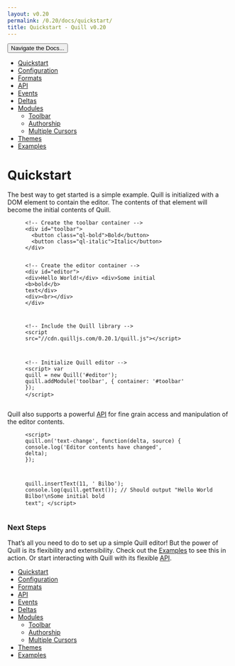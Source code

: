 ```yaml
---
layout: v0.20
permalink: /0.20/docs/quickstart/
title: Quickstart - Quill v0.20
---
```

<div class="container">
  <div id="sidebar-dropdown">
    <div class="btn-group">
      <button class="btn btn-default dropdown-toggle" data-toggle="dropdown"
      type="button">Navigate the Docs... <span class="caret"></span></button>
      <ul class="dropdown-menu" role="menu">
        <li class="active">
          <a href="/0.20/docs/quickstart/">Quickstart</a>
        </li>
        <li>
          <a href="/0.20/docs/configuration/">Configuration</a>
        </li>
        <li>
          <a href="/0.20/docs/formats/">Formats</a>
        </li>
        <li>
          <a href="/0.20/docs/api/">API</a>
        </li>
        <li>
          <a href="/0.20/docs/events/">Events</a>
        </li>
        <li>
          <a href="/0.20/docs/deltas/">Deltas</a>
        </li>
        <li>
          <a href="/0.20/docs/modules/">Modules</a>
          <ul>
            <li>
              <a href="/0.20/docs/modules/toolbar/">Toolbar</a>
            </li>
            <li>
              <a href="/0.20/docs/modules/authorship/">Authorship</a>
            </li>
            <li>
              <a href="/0.20/docs/modules/multi-cursors/">Multiple Cursors</a>
            </li>
          </ul>
        </li>
        <li>
          <a href="/0.20/docs/themes/">Themes</a>
        </li>
        <li>
          <a href="/0.20/examples/">Examples</a>
        </li>
      </ul>
    </div>
  </div>
  <div class="row">
    <div class="col-sm-9" id="docs-container">
      <h1 id="quickstart">Quickstart</h1>
      <p>The best way to get started is a simple example. Quill is initialized
      with a DOM element to contain the editor. The contents of that element
      will become the initial contents of Quill.</p>
      <figure class="highlight">
        <pre>
<code class="language-html" data-lang="html"><span class=
"c">&lt;!-- Create the toolbar container --&gt;</span>
<span class="nt">&lt;div</span> <span class="na">id=</span><span class=
"s">"toolbar"</span><span class="nt">&gt;</span>
  <span class="nt">&lt;button</span> <span class="na">class=</span><span class=
"s">"ql-bold"</span><span class="nt">&gt;</span>Bold<span class=
"nt">&lt;/button&gt;</span>
  <span class="nt">&lt;button</span> <span class="na">class=</span><span class=
"s">"ql-italic"</span><span class="nt">&gt;</span>Italic<span class=
"nt">&lt;/button&gt;</span>
<span class="nt">&lt;/div&gt;</span>

<span class="c">&lt;!-- Create the editor container --&gt;</span>
<span class="nt">&lt;div</span> <span class="na">id=</span><span class=
"s">"editor"</span><span class="nt">&gt;</span>
  <span class="nt">&lt;div&gt;</span>Hello World!<span class=
"nt">&lt;/div&gt;</span>
  <span class="nt">&lt;div&gt;</span>Some initial <span class=
"nt">&lt;b&gt;</span>bold<span class="nt">&lt;/b&gt;</span> text<span class=
"nt">&lt;/div&gt;</span>
  <span class="nt">&lt;div&gt;&lt;br&gt;&lt;/div&gt;</span>
<span class="nt">&lt;/div&gt;</span>

<span class="c">&lt;!-- Include the Quill library --&gt;</span>
<span class="nt">&lt;script </span><span class="na">src=</span><span class=
"s">"//cdn.quilljs.com/0.20.1/quill.js"</span><span class=
"nt">&gt;&lt;/script&gt;</span>

<span class="c">&lt;!-- Initialize Quill editor --&gt;</span>
<span class="nt">&lt;script&gt;</span>
  <span class="kd">var</span> <span class="nx">quill</span> <span class=
"o">=</span> <span class="k">new</span> <span class=
"nx">Quill</span><span class="p">(</span><span class=
"s1">'#editor'</span><span class="p">);</span>
  <span class="nx">quill</span><span class="p">.</span><span class=
"nx">addModule</span><span class="p">(</span><span class=
"s1">'toolbar'</span><span class="p">,</span> <span class=
"p">{</span> <span class="na">container</span><span class=
"p">:</span> <span class="s1">'#toolbar'</span> <span class="p">});</span>
<span class="nt">&lt;/script&gt;</span></code>
</pre>
      </figure>
      <p>Quill also supports a powerful <a href="/0.20/docs/api/">API</a> for
      fine grain access and manipulation of the editor contents.</p>
      <figure class="highlight">
        <pre>
<code class="language-html" data-lang="html"><span class=
"nt">&lt;script&gt;</span>
  <span class="nx">quill</span><span class="p">.</span><span class=
"nx">on</span><span class="p">(</span><span class=
"s1">'text-change'</span><span class="p">,</span> <span class=
"kd">function</span><span class="p">(</span><span class=
"nx">delta</span><span class="p">,</span> <span class=
"nx">source</span><span class="p">)</span> <span class="p">{</span>
    <span class="nx">console</span><span class="p">.</span><span class=
"nx">log</span><span class="p">(</span><span class=
"s1">'Editor contents have changed'</span><span class="p">,</span> <span class=
"nx">delta</span><span class="p">);</span>
  <span class="p">});</span>

  <span class="nx">quill</span><span class="p">.</span><span class=
"nx">insertText</span><span class="p">(</span><span class=
"mi">11</span><span class="p">,</span> <span class=
"s1">' Bilbo'</span><span class="p">);</span>
  <span class="nx">console</span><span class="p">.</span><span class=
"nx">log</span><span class="p">(</span><span class=
"nx">quill</span><span class="p">.</span><span class=
"nx">getText</span><span class="p">());</span>   <span class=
"c1">// Should output "Hello World Bilbo!\nSome initial bold text";</span>
<span class="nt">&lt;/script&gt;</span></code>
</pre>
      </figure>
      <h3 id="next-steps">Next Steps</h3>
      <p>That’s all you need to do to set up a simple Quill editor! But the
      power of Quill is its flexibility and extensibility. Check out the
      <a href="/0.20/examples/">Examples</a> to see this in action. Or start
      interacting with Quill with its flexible <a href=
      "/0.20/docs/api/">API</a>.</p>
    </div>
    <div class="col-sm-3" id="sidebar-container">
      <div class="sidebar-nav" data-offset-top="40" data-spy="affix">
        <ul class="nav">
          <li class="active">
            <a href="/0.20/docs/quickstart/">Quickstart</a>
          </li>
          <li>
            <a href="/0.20/docs/configuration/">Configuration</a>
          </li>
          <li>
            <a href="/0.20/docs/formats/">Formats</a>
          </li>
          <li>
            <a href="/0.20/docs/api/">API</a>
          </li>
          <li>
            <a href="/0.20/docs/events/">Events</a>
          </li>
          <li>
            <a href="/0.20/docs/deltas/">Deltas</a>
          </li>
          <li>
            <a href="/0.20/docs/modules/">Modules</a>
            <ul class="nav">
              <li>
                <a href="/0.20/docs/modules/toolbar/">Toolbar</a>
              </li>
              <li>
                <a href="/0.20/docs/modules/authorship/">Authorship</a>
              </li>
              <li>
                <a href="/0.20/docs/modules/multi-cursors/">Multiple
                Cursors</a>
              </li>
            </ul>
          </li>
          <li>
            <a href="/0.20/docs/themes/">Themes</a>
          </li>
          <li>
            <a href="/0.20/examples/">Examples</a>
          </li>
        </ul>
      </div>
    </div>
  </div>
</div>
<script src="//code.jquery.com/jquery-3.0.0.min.js"></script>
<script src="//netdna.bootstrapcdn.com/bootstrap/3.3.4/js/bootstrap.min.js"></script>